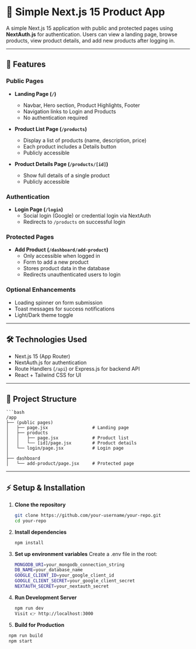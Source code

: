 # 🌟 Simple Next.js 15 Product App

A simple Next.js 15 application with public and protected pages using **NextAuth.js** for authentication. Users can view a landing page, browse products, view product details, and add new products after logging in.

---

## 🚀 Features

### Public Pages
- **Landing Page (`/`)**  
  - Navbar, Hero section, Product Highlights, Footer  
  - Navigation links to Login and Products  
  - No authentication required  

- **Product List Page (`/products`)**  
  - Display a list of products (name, description, price)  
  - Each product includes a Details button  
  - Publicly accessible  

- **Product Details Page (`/products/[id]`)**  
  - Show full details of a single product  
  - Publicly accessible  

### Authentication
- **Login Page (`/login`)**  
  - Social login (Google) or credential login via NextAuth  
  - Redirects to `/products` on successful login  

### Protected Pages
- **Add Product (`/dashboard/add-product`)**  
  - Only accessible when logged in  
  - Form to add a new product  
  - Stores product data in the database  
  - Redirects unauthenticated users to login  

### Optional Enhancements
- Loading spinner on form submission  
- Toast messages for success notifications  
- Light/Dark theme toggle  

---

## 🛠 Technologies Used
- Next.js 15 (App Router)  
- NextAuth.js for authentication  
- Route Handlers (`/api`) or Express.js for backend API  
- React + Tailwind CSS for UI  

---

## 📂 Project Structure
    ```bash
    /app
    ├── (public pages)
    │   ├── page.jsx                 # Landing page
    │   ├── products
    │   │   ├── page.jsx             # Product list
    │   │   └── [id]/page.jsx        # Product details
    │   └── login/page.jsx           # Login page
    │
    ├── dashboard
    │   └── add-product/page.jsx     # Protected page

---

## ⚡ Setup & Installation

1. **Clone the repository**
   ```bash
   git clone https://github.com/your-username/your-repo.git
   cd your-repo
2. **Install dependencies**
     ```bash
     npm install
3. **Set up environment variables**
   Create a .env file in the root:
   ```bash
   MONGODB_URI=your_mongodb_connection_string
   DB_NAME=your_database_name
   GOOGLE_CLIENT_ID=your_google_client_id
   GOOGLE_CLIENT_SECRET=your_google_client_secret
   NEXTAUTH_SECRET=your_nextauth_secret
4. **Run Development Server**
   ```bash
   npm run dev
   Visit 👉 http://localhost:3000
5. **Build for Production**
  ```bash
   npm run build
   npm start   
   
   
